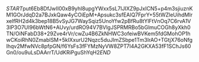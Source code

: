 $START$put6Eb8DfJwII00xB9yhI8upgYWxx5sL7lJIXZ9pJxICN5+p4m3sjiuznKM1GOrJdqD2a7BJxkQaw4yCOiEpM+Apsukc3sfEAlQ7FprY+55tWZleUihdMIrxelfRH2d4k3bep18B5vSyJG7WaySqiz5UnoYfw2pBfRu8tYlFtVnOq7C6rvA1V3IP3O7UI96bWtN6+AUvy/urdRO94V7BVlgJSPRMRBo5bGlmuCOGh8yXkh0TN/OiNFabD38+29Zve4rVr/cwZu4B6ZkNHWC3ofeiwBVKem5fdGMohOP1hwCKoiRhN0ZmablSM+5kIXxurU2Nqzc5duJlmZSbpe1Tm3IrAO+TGtjX76oNfgIhqv2MfwNVc8pfpGN/f6YsFs3fFYMzNyVW8ZPT7I4A2GKXA53fF1SChJs60Gn0/ou9uLsDAArrT/UdKRiPguShYqH2$END$